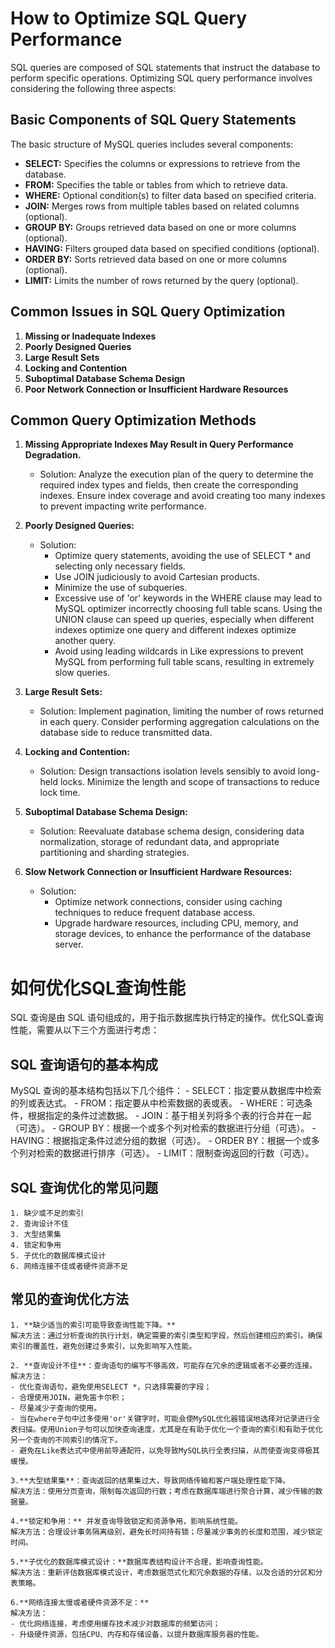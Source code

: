 # How to Optimize SQL Query Performance

SQL queries are composed of SQL statements that instruct the database to perform specific operations. Optimizing SQL query performance involves considering the following three aspects:

## Basic Components of SQL Query Statements

The basic structure of MySQL queries includes several components:

- **SELECT:** Specifies the columns or expressions to retrieve from the database.
- **FROM:** Specifies the table or tables from which to retrieve data.
- **WHERE:** Optional condition(s) to filter data based on specified criteria.
- **JOIN:** Merges rows from multiple tables based on related columns (optional).
- **GROUP BY:** Groups retrieved data based on one or more columns (optional).
- **HAVING:** Filters grouped data based on specified conditions (optional).
- **ORDER BY:** Sorts retrieved data based on one or more columns (optional).
- **LIMIT:** Limits the number of rows returned by the query (optional).

## Common Issues in SQL Query Optimization

1. **Missing or Inadequate Indexes**
2. **Poorly Designed Queries**
3. **Large Result Sets**
4. **Locking and Contention**
5. **Suboptimal Database Schema Design**
6. **Poor Network Connection or Insufficient Hardware Resources**

## Common Query Optimization Methods

1. **Missing Appropriate Indexes May Result in Query Performance Degradation.**
   - Solution: Analyze the execution plan of the query to determine the required index types and fields, then create the corresponding indexes. Ensure index coverage and avoid creating too many indexes to prevent impacting write performance.

2. **Poorly Designed Queries:**
   - Solution:
     - Optimize query statements, avoiding the use of SELECT * and selecting only necessary fields.
     - Use JOIN judiciously to avoid Cartesian products.
     - Minimize the use of subqueries.
     - Excessive use of 'or' keywords in the WHERE clause may lead to MySQL optimizer incorrectly choosing full table scans. Using the UNION clause can speed up queries, especially when different indexes optimize one query and different indexes optimize another query.
     - Avoid using leading wildcards in Like expressions to prevent MySQL from performing full table scans, resulting in extremely slow queries.

3. **Large Result Sets:**
   - Solution: Implement pagination, limiting the number of rows returned in each query. Consider performing aggregation calculations on the database side to reduce transmitted data.

4. **Locking and Contention:**
   - Solution: Design transactions isolation levels sensibly to avoid long-held locks. Minimize the length and scope of transactions to reduce lock time.

5. **Suboptimal Database Schema Design:**
   - Solution: Reevaluate database schema design, considering data normalization, storage of redundant data, and appropriate partitioning and sharding strategies.

6. **Slow Network Connection or Insufficient Hardware Resources:**
   - Solution:
     - Optimize network connections, consider using caching techniques to reduce frequent database access.
     - Upgrade hardware resources, including CPU, memory, and storage devices, to enhance the performance of the database server.


# 如何优化SQL查询性能

SQL 查询是由 SQL 语句组成的，用于指示数据库执行特定的操作。优化SQL查询性能，需要从以下三个方面进行考虑：

## SQL 查询语句的基本构成

MySQL 查询的基本结构包括以下几个组件：
    - SELECT：指定要从数据库中检索的列或表达式。
    - FROM：指定要从中检索数据的表或表。
    - WHERE：可选条件，根据指定的条件过滤数据。
    - JOIN：基于相关列将多个表的行合并在一起（可选）。
    - GROUP BY：根据一个或多个列对检索的数据进行分组（可选）。
    - HAVING：根据指定条件过滤分组的数据（可选）。
    - ORDER BY：根据一个或多个列对检索的数据进行排序（可选）。
    - LIMIT：限制查询返回的行数（可选）。

## SQL 查询优化的常见问题
    1. 缺少或不足的索引
    2. 查询设计不佳
    3. 大型结果集
    4. 锁定和争用
    5. 子优化的数据库模式设计
    6. 网络连接不佳或者硬件资源不足

## 常见的查询优化方法

    1. **缺少适当的索引可能导致查询性能下降。**
    解决方法：通过分析查询的执行计划，确定需要的索引类型和字段，然后创建相应的索引。确保索引的覆盖性，避免创建过多索引，以免影响写入性能。

    2. **查询设计不佳**：查询语句的编写不够高效，可能存在冗余的逻辑或者不必要的连接。
    解决方法：
    - 优化查询语句，避免使用SELECT *，只选择需要的字段；
    - 合理使用JOIN，避免笛卡尔积；
    - 尽量减少子查询的使用。
    - 当在where子句中过多使用'or'关键字时，可能会使MySQL优化器错误地选择对记录进行全表扫描。使用Union子句可以加快查询速度，尤其是在有助于优化一个查询的索引和有助于优化另一个查询的不同索引的情况下。
    - 避免在Like表达式中使用前导通配符，以免导致MySQL执行全表扫描，从而使查询变得极其缓慢。

    3.**大型结果集**：查询返回的结果集过大，导致网络传输和客户端处理性能下降。
    解决方法：使用分页查询，限制每次返回的行数；考虑在数据库端进行聚合计算，减少传输的数据量。

    4.**锁定和争用：** 并发查询导致锁定和资源争用，影响系统性能。
    解决方法：合理设计事务隔离级别，避免长时间持有锁；尽量减少事务的长度和范围，减少锁定时间。

    5.**子优化的数据库模式设计：**数据库表结构设计不合理，影响查询性能。
    解决方法：重新评估数据库模式设计，考虑数据范式化和冗余数据的存储，以及合适的分区和分表策略。

    6.**网络连接太慢或者硬件资源不足：**
    解决方法：
    - 优化网络连接，考虑使用缓存技术减少对数据库的频繁访问；
    - 升级硬件资源，包括CPU、内存和存储设备，以提升数据库服务器的性能。


